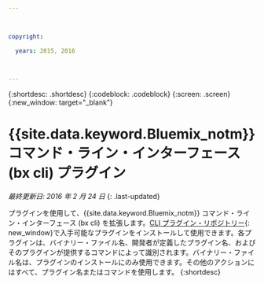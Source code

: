 ```yaml
---

 

copyright:

  years: 2015, 2016

 

---
```


{:shortdesc: .shortdesc}
{:codeblock: .codeblock}
{:screen: .screen}
{:new_window: target="_blank"}

# {{site.data.keyword.Bluemix_notm}} コマンド・ライン・インターフェース (bx cli) プラグイン

*最終更新日: 2016 年 2 月 24 日*
{: .last-updated}

プラグインを使用して、{{site.data.keyword.Bluemix_notm}} コマンド・ライン・インターフェース (bx cli) を拡張します。[CLI プラグイン・リポジトリー](http://plugins.ng.bluemix.net/){: new_window}で入手可能なプラグインをインストールして使用できます。各プラグインは、バイナリー・ファイル名、開発者が定義したプラグイン名、およびそのプラグインが提供するコマンドによって識別されます。バイナリー・ファイル名は、プラグインのインストールにのみ使用できます。その他のアクションにはすべて、プラグイン名またはコマンドを使用します。
{:shortdesc}
